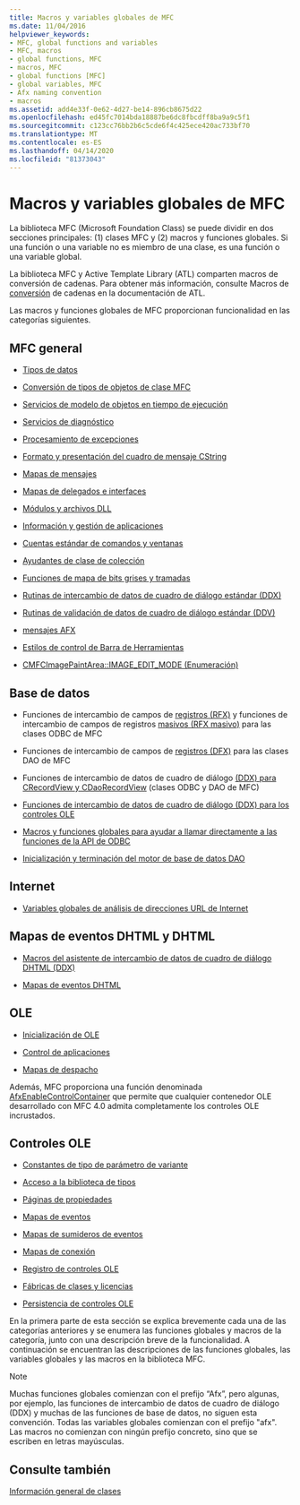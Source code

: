 ```yaml
---
title: Macros y variables globales de MFC
ms.date: 11/04/2016
helpviewer_keywords:
- MFC, global functions and variables
- MFC, macros
- global functions, MFC
- macros, MFC
- global functions [MFC]
- global variables, MFC
- Afx naming convention
- macros
ms.assetid: add4e33f-0e62-4d27-be14-896cb8675d22
ms.openlocfilehash: ed45fc7014bda18887be6dc8fbcdff8ba9a9c5f1
ms.sourcegitcommit: c123cc76bb2b6c5cde6f4c425ece420ac733bf70
ms.translationtype: MT
ms.contentlocale: es-ES
ms.lasthandoff: 04/14/2020
ms.locfileid: "81373043"
---
```

# <a name="mfc-macros-and-globals"></a>Macros y variables globales de MFC

La biblioteca MFC (Microsoft Foundation Class) se puede dividir en dos secciones principales: (1) clases MFC y (2) macros y funciones globales. Si una función o una variable no es miembro de una clase, es una función o una variable global.

La biblioteca MFC y Active Template Library (ATL) comparten macros de conversión de cadenas. Para obtener más información, consulte Macros de [conversión](../../atl/reference/string-conversion-macros.md) de cadenas en la documentación de ATL.

Las macros y funciones globales de MFC proporcionan funcionalidad en las categorías siguientes.

## <a name="general-mfc"></a>MFC general

- [Tipos de datos](data-types-mfc.md)

- [Conversión de tipos de objetos de clase MFC](type-casting-of-mfc-class-objects.md)

- [Servicios de modelo de objetos en tiempo de ejecución](run-time-object-model-services.md)

- [Servicios de diagnóstico](diagnostic-services.md)

- [Procesamiento de excepciones](exception-processing.md)

- [Formato y presentación del cuadro de mensaje CString](cstring-formatting-and-message-box-display.md)

- [Mapas de mensajes](message-map-macros-mfc.md)

- [Mapas de delegados e interfaces](delegate-and-interface-maps.md)

- [Módulos y archivos DLL](extension-dll-macros.md)

- [Información y gestión de aplicaciones](application-information-and-management.md)

- [Cuentas estándar de comandos y ventanas](standard-command-and-window-ids.md)

- [Ayudantes de clase de colección](collection-class-helpers.md)

- [Funciones de mapa de bits grises y tramadas](gray-and-dithered-bitmap-functions.md)

- [Rutinas de intercambio de datos de cuadro de diálogo estándar (DDX)](standard-dialog-data-exchange-routines.md)

- [Rutinas de validación de datos de cuadro de diálogo estándar (DDV)](standard-dialog-data-validation-routines.md)

- [mensajes AFX](afx-messages.md)

- [Estilos de control de Barra de Herramientas](toolbar-control-styles.md)

- [CMFCImagePaintArea::IMAGE_EDIT_MODE (Enumeración)](cmfcimagepaintarea-image-edit-mode-enumeration.md)

## <a name="database"></a>Base de datos

- Funciones de intercambio de campos de [registros (RFX)](record-field-exchange-functions.md) y funciones de intercambio de campos de registros [masivos (RFX masivo)](record-field-exchange-functions.md) para las clases ODBC de MFC

- Funciones de intercambio de campos de [registros (DFX)](record-field-exchange-functions.md) para las clases DAO de MFC

- Funciones de intercambio de datos de cuadro de diálogo [(DDX) para CRecordView y CDaoRecordView](dialog-data-exchange-functions-for-crecordview-and-cdaorecordview.md) (clases ODBC y DAO de MFC)

- [Funciones de intercambio de datos de cuadro de diálogo (DDX) para los controles OLE](dialog-data-exchange-functions-for-ole-controls.md)

- [Macros y funciones globales para ayudar a llamar directamente a las funciones de la API de ODBC](database-macros-and-globals.md)

- [Inicialización y terminación del motor de base de datos DAO](dao-database-engine-initialization-and-termination.md)

## <a name="internet"></a>Internet

- [Variables globales de análisis de direcciones URL de Internet](internet-url-parsing-globals.md)

## <a name="dhtml--dhtml-event-maps"></a>Mapas de eventos DHTML y DHTML

- [Macros del asistente de intercambio de datos de cuadro de diálogo DHTML (DDX)](ddx-dhtml-helper-macros.md)

- [Mapas de eventos DHTML](dhtml-event-maps.md)

## <a name="ole"></a>OLE

- [Inicialización de OLE](ole-initialization.md)

- [Control de aplicaciones](application-control.md)

- [Mapas de despacho](dispatch-maps.md)

Además, MFC proporciona una función denominada [AfxEnableControlContainer](ole-initialization.md#afxenablecontrolcontainer) que permite que cualquier contenedor OLE desarrollado con MFC 4.0 admita completamente los controles OLE incrustados.

## <a name="ole-controls"></a>Controles OLE

- [Constantes de tipo de parámetro de variante](variant-parameter-type-constants.md)

- [Acceso a la biblioteca de tipos](type-library-access.md)

- [Páginas de propiedades](property-pages-mfc.md)

- [Mapas de eventos](event-maps.md)

- [Mapas de sumideros de eventos](event-sink-maps.md)

- [Mapas de conexión](connection-maps.md)

- [Registro de controles OLE](registering-ole-controls.md)

- [Fábricas de clases y licencias](class-factories-and-licensing.md)

- [Persistencia de controles OLE](persistence-of-ole-controls.md)

En la primera parte de esta sección se explica brevemente cada una de las categorías anteriores y se enumera las funciones globales y macros de la categoría, junto con una descripción breve de la funcionalidad. A continuación se encuentran las descripciones de las funciones globales, las variables globales y las macros en la biblioteca MFC.

> [!NOTE]
> Muchas funciones globales comienzan con el prefijo “Afx”, pero algunas, por ejemplo, las funciones de intercambio de datos de cuadro de diálogo (DDX) y muchas de las funciones de base de datos, no siguen esta convención. Todas las variables globales comienzan con el prefijo "afx". Las macros no comienzan con ningún prefijo concreto, sino que se escriben en letras mayúsculas.

## <a name="see-also"></a>Consulte también

[Información general de clases](../../mfc/class-library-overview.md)
